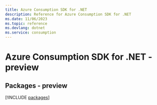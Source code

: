```yaml
---
title: Azure Consumption SDK for .NET
description: Reference for Azure Consumption SDK for .NET
ms.date: 11/06/2023
ms.topic: reference
ms.devlang: dotnet
ms.service: consumption
---
```

# Azure Consumption SDK for .NET - preview
## Packages - preview
[!INCLUDE [packages](consumption-index.md)]